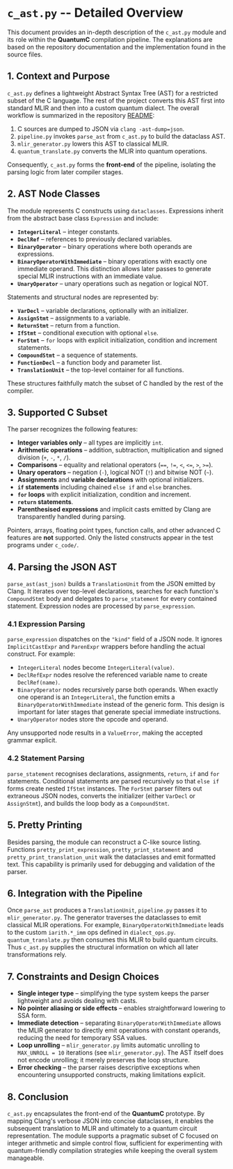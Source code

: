 # `c_ast.py` -- Detailed Overview

This document provides an in-depth description of the `c_ast.py` module and its
role within the **QuantumC** compilation pipeline.  The explanations are based
on the repository documentation and the implementation found in the source
files.

## 1. Context and Purpose

`c_ast.py` defines a lightweight Abstract Syntax Tree (AST) for a restricted
subset of the C language.  The rest of the project converts this AST first into
standard MLIR and then into a custom quantum dialect.  The overall workflow is
summarized in the repository [README](../README.md):

1. C sources are dumped to JSON via `clang -ast-dump=json`.
2. `pipeline.py` invokes `parse_ast` from `c_ast.py` to build the dataclass AST.
3. `mlir_generator.py` lowers this AST to classical MLIR.
4. `quantum_translate.py` converts the MLIR into quantum operations.

Consequently, `c_ast.py` forms the **front-end** of the pipeline, isolating the
parsing logic from later compiler stages.

## 2. AST Node Classes

The module represents C constructs using `dataclasses`.  Expressions inherit
from the abstract base class `Expression` and include:

- **`IntegerLiteral`** – integer constants.
- **`DeclRef`** – references to previously declared variables.
- **`BinaryOperator`** – binary operations where both operands are expressions.
- **`BinaryOperatorWithImmediate`** – binary operations with exactly one
  immediate operand.  This distinction allows later passes to generate special
  MLIR instructions with an immediate value.
- **`UnaryOperator`** – unary operations such as negation or logical NOT.

Statements and structural nodes are represented by:

- **`VarDecl`** – variable declarations, optionally with an initializer.
- **`AssignStmt`** – assignments to a variable.
- **`ReturnStmt`** – return from a function.
- **`IfStmt`** – conditional execution with optional `else`.
- **`ForStmt`** – `for` loops with explicit initialization, condition and
  increment statements.
- **`CompoundStmt`** – a sequence of statements.
- **`FunctionDecl`** – a function body and parameter list.
- **`TranslationUnit`** – the top-level container for all functions.

These structures faithfully match the subset of C handled by the rest of the
compiler.

## 3. Supported C Subset

The parser recognizes the following features:

- **Integer variables only** – all types are implicitly `int`.
- **Arithmetic operations** – addition, subtraction, multiplication and signed
  division (`+`, `-`, `*`, `/`).
- **Comparisons** – equality and relational operators (`==`, `!=`, `<`, `<=`,
  `>`, `>=`).
- **Unary operators** – negation (`-`), logical NOT (`!`) and bitwise NOT (`~`).
- **Assignments** and **variable declarations** with optional initializers.
- **`if` statements** including chained `else if` and `else` branches.
- **`for` loops** with explicit initialization, condition and increment.
- **`return` statements**.
- **Parenthesised expressions** and implicit casts emitted by Clang are
  transparently handled during parsing.

Pointers, arrays, floating point types, function calls, and other advanced C
features are **not** supported.  Only the listed constructs appear in the test
programs under `c_code/`.

## 4. Parsing the JSON AST

`parse_ast(ast_json)` builds a `TranslationUnit` from the JSON emitted by
Clang.  It iterates over top-level declarations, searches for each function's
`CompoundStmt` body and delegates to `parse_statement` for every contained
statement.  Expression nodes are processed by `parse_expression`.

### 4.1 Expression Parsing

`parse_expression` dispatches on the `"kind"` field of a JSON node.  It ignores
`ImplicitCastExpr` and `ParenExpr` wrappers before handling the actual
construct.  For example:

- `IntegerLiteral` nodes become `IntegerLiteral(value)`.
- `DeclRefExpr` nodes resolve the referenced variable name to create
  `DeclRef(name)`.
- `BinaryOperator` nodes recursively parse both operands.  When exactly one
  operand is an `IntegerLiteral`, the function emits a
  `BinaryOperatorWithImmediate` instead of the generic form.  This design is
  important for later stages that generate special immediate instructions.
- `UnaryOperator` nodes store the opcode and operand.

Any unsupported node results in a `ValueError`, making the accepted grammar
explicit.

### 4.2 Statement Parsing

`parse_statement` recognises declarations, assignments, `return`, `if` and `for`
statements.  Conditional statements are parsed recursively so that `else if`
forms create nested `IfStmt` instances.  The `ForStmt` parser filters out
extraneous JSON nodes, converts the initializer (either `VarDecl` or
`AssignStmt`), and builds the loop body as a `CompoundStmt`.

## 5. Pretty Printing

Besides parsing, the module can reconstruct a C-like source listing.  Functions
`pretty_print_expression`, `pretty_print_statement` and
`pretty_print_translation_unit` walk the dataclasses and emit formatted text.
This capability is primarily used for debugging and validation of the parser.

## 6. Integration with the Pipeline

Once `parse_ast` produces a `TranslationUnit`, `pipeline.py` passes it to
`mlir_generator.py`.  The generator traverses the dataclasses to emit classical
MLIR operations.  For example, `BinaryOperatorWithImmediate` leads to the custom
`iarith.*_imm` ops defined in `dialect_ops.py`.  `quantum_translate.py` then
consumes this MLIR to build quantum circuits.  Thus `c_ast.py` supplies the
structural information on which all later transformations rely.

## 7. Constraints and Design Choices

- **Single integer type** – simplifying the type system keeps the parser
  lightweight and avoids dealing with casts.
- **No pointer aliasing or side effects** – enables straightforward lowering to
  SSA form.
- **Immediate detection** – separating `BinaryOperatorWithImmediate` allows the
  MLIR generator to directly emit operations with constant operands, reducing the
  need for temporary SSA values.
- **Loop unrolling** – `mlir_generator.py` limits automatic unrolling to
  `MAX_UNROLL = 10` iterations (see `mlir_generator.py`).  The AST itself does
  not encode unrolling; it merely preserves the loop structure.
- **Error checking** – the parser raises descriptive exceptions when encountering
  unsupported constructs, making limitations explicit.

## 8. Conclusion

`c_ast.py` encapsulates the front-end of the **QuantumC** prototype.  By mapping
Clang's verbose JSON into concise dataclasses, it enables the subsequent
translation to MLIR and ultimately to a quantum circuit representation.  The
module supports a pragmatic subset of C focused on integer arithmetic and simple
control flow, sufficient for experimenting with quantum-friendly compilation
strategies while keeping the overall system manageable.